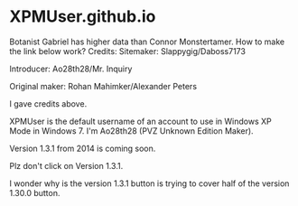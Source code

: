 # XPMUser.github.io
Botanist Gabriel has higher data than Connor Monstertamer. How to make the link below work? 
Credits: Sitemaker: Slappygig/Daboss7173 

Introducer: Ao28th28/Mr. Inquiry 

Original maker: Rohan Mahimker/Alexander Peters

I gave credits above.

XPMUser is the default username of an account to use in Windows XP Mode in Windows 7.
I'm Ao28th28 (PVZ Unknown Edition Maker).

Version 1.3.1 from 2014 is coming soon.

Plz don't click on Version 1.3.1.

I wonder why is the version 1.3.1 button is trying to cover half of the version 1.30.0 button.
